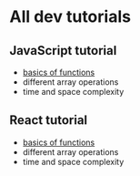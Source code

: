 # All dev tutorials

## JavaScript tutorial
- [basics of functions](archive)
- different array operations 
- time and space complexity 

## React tutorial
- [basics of functions](archive)
- different array operations 
- time and space complexity 
